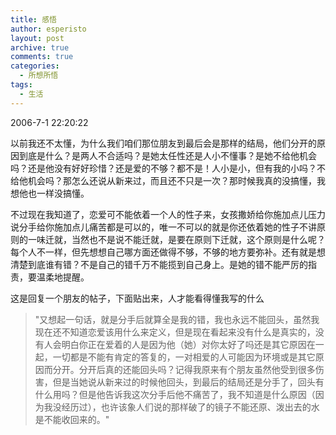 ```yaml
---
title: 感悟
author: esperisto
layout: post
archive: true
comments: true
categories:
  - 所想所悟
tags:
  - 生活
---
```

2006-7-1 22:20:22

以前我还不太懂，为什么我们咱们那位朋友到最后会是那样的结局，他们分开的原因到底是什么？是两人不合适吗？是她太任性还是人小不懂事？是她不给他机会吗？还是他没有好好珍惜？还是爱的不够？都不是！人小是小，但有我的小吗？不给他机会吗？那怎么还说从新来过，而且还不只是一次？那时候我真的没搞懂，我想他也一样没搞懂。

不过现在我知道了，恋爱可不能依着一个人的性子来，女孩撒娇给你施加点儿压力说分手给你施加点儿痛苦都是可以的，唯一不可以的就是你还依着她的性子不讲原则的一味迁就，当然也不是说不能迁就，是要在原则下迁就，这个原则是什么呢？每个人不一样，但先想想自己哪方面还做得不够，不够的地方要弥补。还有就是想清楚到底谁有错？不是自己的错千万不能揽到自己身上。是她的错不能严厉的指责，要温柔地提醒。

这是回复一个朋友的帖子，下面贴出来，人才能看得懂我写的什么

> "又想起一句话，就是分手后就算全是我的错，我也永远不能回头，虽然我现在还不知道恋爱该用什么来定义，但是现在看起来没有什么是真实的，没有人会明白你正在爱着的人是因为他（她）对你太好了吗还是其它原因在一起，一切都是不能有肯定的答复的，一对相爱的人可能因为环境或是其它原因而分开。分开后真的还能回头吗？记得我原来有个朋友虽然他受到很多伤害，但是当她说从新来过的时候他回头，到最后的结局还是分手了，回头有什么用吗？但是他告诉我这次分手后他不痛苦了，我不知道是什么原因（因为我没经历过），也许该象人们说的那样破了的镜子不能还原、泼出去的水是不能收回来的。"